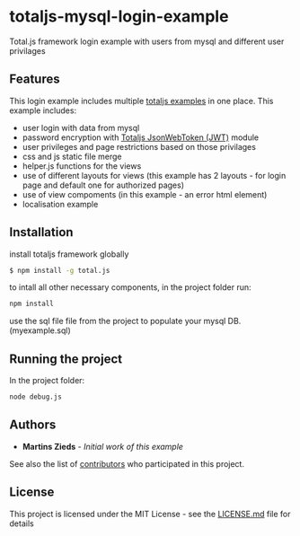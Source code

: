 # totaljs-mysql-login-example
Total.js framework login example with users from mysql and different user privilages

## Features
This login example includes multiple [totaljs examples](https://github.com/totaljs/examples) in one place.
This example includes:
- user login with data from mysql
- password encryption with [Totaljs JsonWebToken (JWT)](https://github.com/totaljs/modules/tree/master/Security/jsonwebtoken) module
- user privileges and page restrictions based on those privilages
- css and js static file merge
- helper.js functions for the views
- use of different layouts for views (this example has 2 layouts - for login page and default one for authorized pages)
- use of view compoments (in this example - an error html element)
- localisation example

## Installation

install totaljs framework globally
```bash
$ npm install -g total.js
```
to intall all other necessary components, in the project folder run:
```bash
npm install
```
use the sql file file from the project to populate your mysql DB. (myexample.sql)

## Running the project

In the project folder:

```bash
node debug.js
```


## Authors

* **Martins Zieds** - *Initial work of this example*

See also the list of [contributors](https://github.com/your/project/contributors) who participated in this project.

## License

This project is licensed under the MIT License - see the [LICENSE.md](LICENSE.md) file for details
